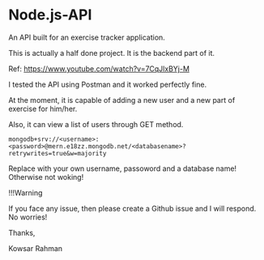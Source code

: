 # Node.js-API
An API built for an exercise tracker application.

This is actually a half done project. It is the backend part of it.

Ref: https://www.youtube.com/watch?v=7CqJlxBYj-M

I tested the API using Postman and it worked perfectly fine.

At the moment, it is capable of adding a new user and a new part of exercise for him/her.

Also, it can view a list of users through GET method.

```mongodb+srv://<username>:<password>@mern.e18zz.mongodb.net/<databasename>?retrywrites=true&w=majority```

Replace with your own username, passoword and a database name! Otherwise not woking!

!!!Warning

If you face any issue, then please create a Github issue and I will respond. No worries!

Thanks,

Kowsar Rahman
